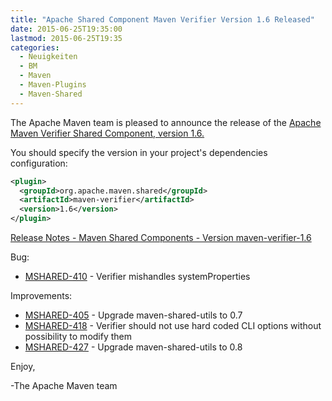```yaml
---
title: "Apache Shared Component Maven Verifier Version 1.6 Released"
date: 2015-06-25T19:35:00
lastmod: 2015-06-25T19:35
categories:
  - Neuigkeiten
  - BM
  - Maven
  - Maven-Plugins
  - Maven-Shared
---
```

The Apache Maven team is pleased to announce the release of the 
[Apache Maven Verifier Shared Component, version 1.6.](http://maven.apache.org/shared/maven-verifier/)

You should specify the version in your project's dependencies configuration:

```xml
<plugin>
  <groupId>org.apache.maven.shared</groupId>
  <artifactId>maven-verifier</artifactId>
  <version>1.6</version>
</plugin>
``` 

<!-- more -->


[Release Notes - Maven Shared Components - Version maven-verifier-1.6](https://issues.apache.org/jira/secure/ReleaseNote.jspa?projectId=12317922&version=12331401)


Bug:

 * [MSHARED-410](https://issues.apache.org/jira/browse/MSHARED-410) - Verifier mishandles systemProperties

Improvements:

 * [MSHARED-405](https://issues.apache.org/jira/browse/MSHARED-405) - Upgrade maven-shared-utils to 0.7
 * [MSHARED-418](https://issues.apache.org/jira/browse/MSHARED-418) - Verifier should not use hard coded CLI options without possibility to modify them
 * [MSHARED-427](https://issues.apache.org/jira/browse/MSHARED-427) - Upgrade maven-shared-utils to 0.8

Enjoy,

-The Apache Maven team
